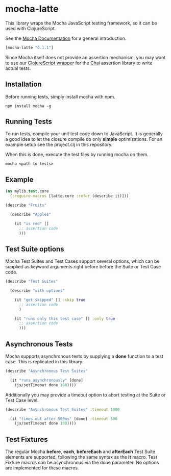 mocha-latte
===========

This library wraps the Mocha JavaScript testing framework,
so it can be used with ClojureScript.

See the [Mocha Documentation](http://visionmedia.github.io/mocha/) for a general
introduction.

```clojure
[mocha-latte "0.1.1"]
```

Since Mocha itself does not provide an assertion mechanism, you may want to
use our [ClojureScript wrapper](https://github.com/contentjon/chai-latte) for the
[Chai](http://chaijs.com/) assertion library to write actual tests.

Installation
------------

Before running tests, simply install mocha with npm.

    npm install mocha -g

Running Tests
-------------

To run tests, compile your unit test code down to JavaScript.
It is generally a good idea to let the closure compile do only __simple__ optimizations.
For an example setup see the project.clj in this repository.

When this is done, execute the test files by running mocha on them.

    mocha <path to tests>

Example
----------

```clojure
(ns mylib.test.core
  (:require-macros [latte.core :refer (describe it)]))

(describe "Fruits"

  (describe "Apples"

    (it "is red" []
      ;; assertion code
      )))
```

Test Suite options
------------------

Mocha Test Suites and Test Cases support several options, which can be supplied
as keyword arguments right before before the Suite or Test Case code.

```clojure
(describe "Test Suites"

  (describe "with options"

    (it "get skipped" [] :skip true
      ;; assertion code
      )

    (it "runs only this test case" [] :only true
      ;; assertion code
      )))
```

Asynchronous Tests
------------------

Mocha supports asynchronous tests by supplying a __done__ function to a test case.
This is replicated in this library.

```clojure
(describe "Asynchronous Test Suites"

  (it "runs asynchronously" [done]
    (js/setTimeout done 100))))
```


Additionally you may provide a timeout option to abort testing
at the Suite or Test Case level.

```clojure
(describe "Asynchronous Test Suites" :timeout 1000

  (it "times out after 500ms" [done] :timeout 500
    (js/setTimeout done 100))))
```

Test Fixtures
-------------

The regular Mocha __before__, __each__, __beforeEach__ and __afterEach__ Test Suite elements are supported,
following the same syntax as the __it__ macro. Test Fixture macros can be asynchronous via the
done parameter. No options are implemented for these macros.
